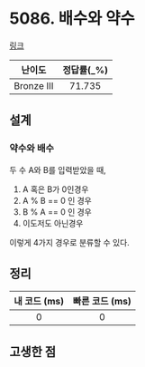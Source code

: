 # 5086. 배수와 약수

[링크](https://www.acmicpc.net/problem/5086)

|   난이도   | 정답률(\_%) |
| :--------: | :---------: |
| Bronze III |   71.735    |

## 설계

### 약수와 배수

두 수 A와 B를 입력받았을 때,

1. A 혹은 B가 0인경우
2. A % B == 0 인 경우
3. B % A == 0 인 경우
4. 이도저도 아닌경우

이렇게 4가지 경우로 분류할 수 있다.

## 정리

| 내 코드 (ms) | 빠른 코드 (ms) |
| :----------: | :------------: |
|      0       |       0        |

## 고생한 점
